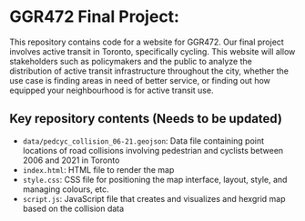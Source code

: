 # GGR472 Final Project:
 
This repository contains code for a website for GGR472. Our final project involves active transit in Toronto, specifically cycling. This website will allow stakeholders such as policymakers and the public to analyze the distribution of active transit infrastructure throughout the city, whether the use case is finding areas in need of better service, or finding out how equipped your neighbourhood is for active transit use. 


## Key repository contents (Needs to be updated)
- `data/pedcyc_collision_06-21.geojson`: Data file containing point locations of road collisions involving pedestrian and cyclists between 2006 and 2021 in Toronto
- `index.html`: HTML file to render the map
- `style.css`: CSS file for positioning the map interface, layout, style, and managing colours, etc.
- `script.js`: JavaScript file that creates and visualizes and hexgrid map based on the collision data
